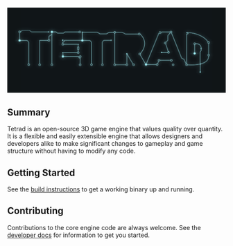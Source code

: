 ![alt text](https://github.com/Khouderchah-Alex/tetrad-engine/blob/master/docs/images/tetrad_logo.png "Tetrad Logo")

## Summary
Tetrad is an open-source 3D game engine that values quality over quantity.
It is a flexible and easily extensible engine that allows designers and developers alike to make significant changes to
gameplay and game structure without having to modify any code.

## Getting Started
See the [build instructions](https://github.com/Khouderchah-Alex/tetrad-engine/blob/master/docs/Building.md) to get a
working binary up and running.

## Contributing
Contributions to the core engine code are always welcome. See the
[developer docs](https://github.com/Khouderchah-Alex/tetrad-engine/blob/master/docs/Developer.md)
for information to get you started.

